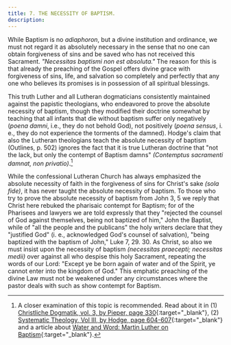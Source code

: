 ```yaml
---
title: 7. THE NECESSITY OF BAPTISM.
description: 
---
```


While Baptism is no _adiaphoron_, but a divine institution and ordinance, we must not regard it as absolutely necessary in the sense that no one can obtain forgiveness of sins and be saved who has not received this Sacrament. _"Necessitas baptismi non est absoluta."_ The reason for this is that already the preaching of the Gospel offers divine grace with forgiveness of sins, life, and salvation so completely and perfectly that any one who believes its promises is in possession of all spiritual blessings.

This truth Luther and all Lutheran dogmaticians consistently maintained against the papistic theologians, who endeavored to prove the absolute necessity of baptism, though they modified their doctrine somewhat by teaching that all infants that die without baptism suffer only negatively (_poena damni_, i.e., they do not behold God), not positively (_poena sensus_, i. e., they do not experience the torments of the damned). Hodge's claim that also the Lutheran theologians teach the absolute necessity of baptism (Outlines, p. 502) ignores the fact that it is true Lutheran doctrine that "not the lack, but only the contempt of Baptism damns" _(Contemptus sacramenti damnat, non privatio)_.[^1]

While the confessional Lutheran Church has always emphasized the absolute necessity of faith in the forgiveness of sins for Christ's sake _(sola fide)_, it has never taught the absolute necessity of baptism. To those who try to prove the absolute necessity of baptism from John 3, 5 we reply that Christ here rebuked the pharisaic contempt for Baptism; for of the Pharisees and lawyers we are told expressly that they "rejected the counsel of God against themselves, being not baptized of him," John the Baptist, while of "all the people and the publicans" the holy writers declare that they "justified God" (i. e., acknowledged God's counsel of salvation), "being baptized with the baptism of John," Luke 7, 29. 30. As Christ, so also we must insist upon the necessity of baptism _(necessitas praecepti; necessitas medii)_ over against all who despise this holy Sacrament, repeating the words of our Lord: "Except ye be born again of water and of the Spirit, ye cannot enter into the kingdom of God." This emphatic preaching of the divine Law must not be weakened under any circumstances where the pastor deals with such as show contempt for Baptism.

[^1]: A closer examination of this topic is recommended. Read about it in (1) [Christliche Dogmatik, vol. 3, by Pieper, page 330](https://archive.org/details/cdk-vol-3-deep-l-en-corrected-2023-11-28-no-shading/page/329/mode/2up){:target="_blank"}, (2) [Systematic Theology, Vol III, by Hodge, page 604-607](https://archive.org/details/systematictheolo014257mbp/page/604/mode/2up){:target="_blank"} and a article about [Water and Word: Martin Luther on Baptism](https://scholars.wlu.ca/consensus/vol39/iss2/2/?utm_source=scholars.wlu.ca%2Fconsensus%2Fvol39%2Fiss2%2F2&utm_medium=PDF&utm_campaign=PDFCoverPages){:target="_blank"}.
